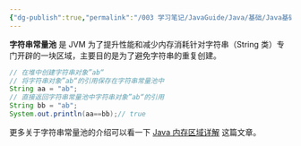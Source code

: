 ```yaml
---
{"dg-publish":true,"permalink":"/003 学习笔记/JavaGuide/Java/基础/Java基础常见面试题总结（中）/String/字符串常量池的作用了解吗？/","dgPassFrontmatter":true,"created":"2024-05-08T10:10:41.792+08:00","updated":"2024-06-01T10:47:54.298+08:00"}
---
```


**字符串常量池** 是 JVM 为了提升性能和减少内存消耗针对字符串（String 类）专门开辟的一块区域，主要目的是为了避免字符串的重复创建。

```java
// 在堆中创建字符串对象”ab“
// 将字符串对象”ab“的引用保存在字符串常量池中
String aa = "ab";
// 直接返回字符串常量池中字符串对象”ab“的引用
String bb = "ab";
System.out.println(aa==bb);// true
```

更多关于字符串常量池的介绍可以看一下 [Java 内存区域详解](https://javaguide.cn/java/jvm/memory-area.html) 这篇文章。